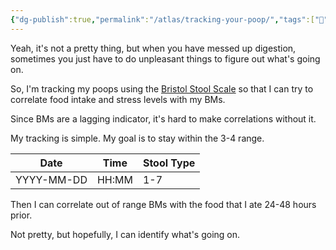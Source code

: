 ```yaml
---
{"dg-publish":true,"permalink":"/atlas/tracking-your-poop/","tags":["🌱","health","biofeedback"],"updated":"2024-11-07T16:08:24.146-08:00"}
---
```



Yeah, it's not a pretty thing, but when you have messed up digestion, sometimes you just have to do unpleasant things to figure out what's going on.

So, I'm tracking my poops using the [Bristol Stool Scale](https://www.webmd.com/digestive-disorders/poop-chart-bristol-stool-scale) so that I can try to correlate food intake and stress levels with my BMs.

Since BMs are a lagging indicator, it's hard to make correlations without it.

My tracking is simple. My goal is to stay within the 3-4 range.

| Date       | Time  | Stool Type |
| ---------- | ----- | ---------- |
| YYYY-MM-DD | HH:MM | 1-7        |
Then I can correlate out of range BMs with the food that I ate 24-48 hours prior.

Not pretty, but hopefully, I can identify what's going on.